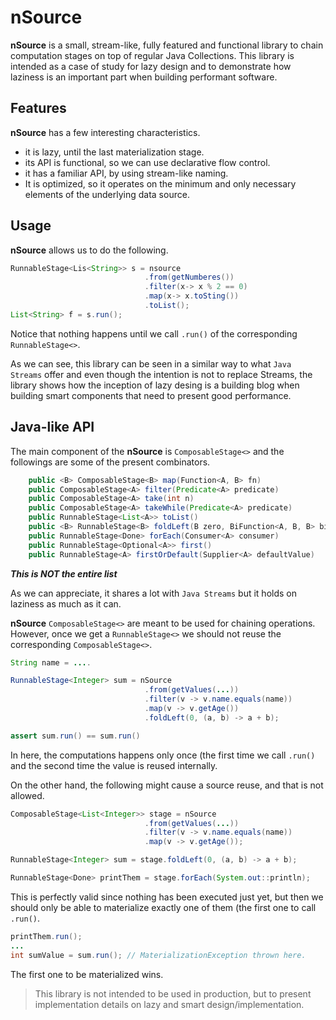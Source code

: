 # nSource

**nSource** is a small, stream-like, fully featured and functional library to chain computation stages on top of regular Java Collections. This library is intended as a case of study for lazy design and to demonstrate how laziness is an important part when building performant software.

## Features

**nSource** has a few interesting characteristics.

- it is lazy, until the last materialization stage.
- its API is functional, so we can use declarative flow control.
- it has a familiar API, by using stream-like naming.
- It is optimized, so it operates on the minimum and only necessary elements of the underlying data source.

## Usage

**nSource** allows us to do the following. 

```java
RunnableStage<Lis<String>> s = nsource
                              .from(getNumberes())
                              .filter(x-> x % 2 == 0)
                              .map(x-> x.toSting())
                              .toList();
List<String> f = s.run();
```

Notice that nothing happens until we call `.run()` of the corresponding `RunnableStage<>`. 

As we can see, this library can be seen in a similar way to what `Java Streams` offer and even though the intention is not to replace Streams, the library shows how the inception of lazy desing is a building blog when building smart components that need to present good performance. 

## Java-like API

The main component of the **nSource** is `ComposableStage<>` and the followings are some of the present combinators. 

```java
    public <B> ComposableStage<B> map(Function<A, B> fn)
    public ComposableStage<A> filter(Predicate<A> predicate)
    public ComposableStage<A> take(int n)
    public ComposableStage<A> takeWhile(Predicate<A> predicate)
    public RunnableStage<List<A>> toList()
    public <B> RunnableStage<B> foldLeft(B zero, BiFunction<A, B, B> biFunction)
    public RunnableStage<Done> forEach(Consumer<A> consumer)
    public RunnableStage<Optional<A>> first()
    public RunnableStage<A> firstOrDefault(Supplier<A> defaultValue)
```

***This is NOT the entire list***

As we can appreciate, it shares a lot with `Java Streams` but it holds on laziness as much as it can. 

**nSource** `ComposableStage<>` are meant to be used for chaining operations. However, once we get a `RunnableStage<>` we should not reuse the corresponding `ComposableStage<>`.  

```java
String name = ....

RunnableStage<Integer> sum = nSource
                              .from(getValues(...))
                              .filter(v -> v.name.equals(name))
                              .map(v -> v.getAge())
                              .foldLeft(0, (a, b) -> a + b);

assert sum.run() == sum.run()
```

In here, the computations happens only once (the first time we call `.run()` and the second time the value is reused internally. 

On the other hand, the following might cause a source reuse, and that is not allowed. 

```java
ComposableStage<List<Integer>> stage = nSource
                              .from(getValues(...))
                              .filter(v -> v.name.equals(name))
                              .map(v -> v.getAge());

RunnableStage<Integer> sum = stage.foldLeft(0, (a, b) -> a + b);

RunnableStage<Done> printThem = stage.forEach(System.out::println);
```

This is perfectly valid since nothing has been executed just yet, but then we should only be able to materialize exactly one of them (the first one to call `.run()`. 

```java
printThem.run();
...
int sumValue = sum.run(); // MaterializationException thrown here. 
```

The first one to be materialized wins.

> This library is not intended to be used in production, but to present implementation details on lazy and smart design/implementation. 
